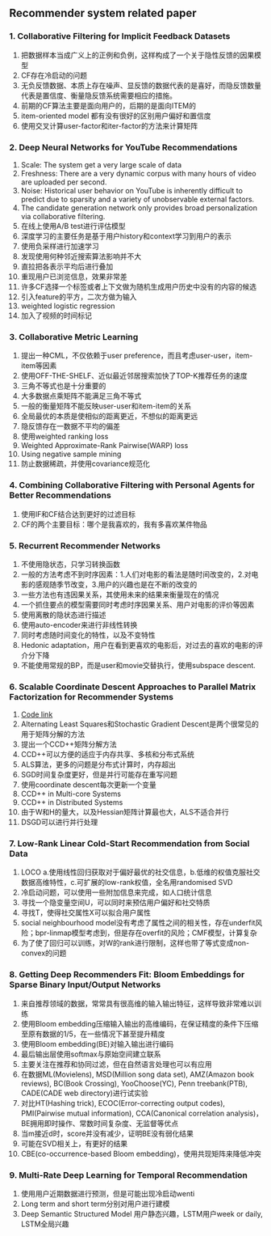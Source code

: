 ## Recommender system related paper

### 1. Collaborative Filtering for Implicit Feedback Datasets
1. 把数据样本当成广义上的正例和负例，这样构成了一个关于隐性反馈的因果模型
2. CF存在冷启动的问题
3. 无负反馈数据、本质上存在噪声、显反馈的数据代表的是喜好，而隐反馈数量代表是置信度、衡量隐反馈系统需要相应的措施。
4. 前期的CF算法主要是面向用户的，后期的是面向ITEM的
5. item-oriented model 都有没有很好的区别用户偏好和置信度
6. 使用交叉计算user-factor和iter-factor的方法来计算矩阵

### 2. Deep Neural Networks for YouTube Recommendations
1. Scale: The system get a very large scale of data
2. Freshness: There are a very dynamic corpus with many hours of video are uploaded per second.
3. Noise: Historical user behavior on YouTube is inherently difficult to predict due to sparsity and a variety of unobservable external factors.
4. The candidate generation network only provides broad personalization via collaborative filtering.
5. 在线上使用A/B test进行评估模型
6. 深度学习的主要任务是基于用户history和context学习到用户的表示
7. 使用负采样进行加速学习
8. 发现使用何种邻近搜索算法影响并不大
9. 直拉把各表示平均后进行叠加
10. 重现用户已浏览信息，效果非常差
11. 许多CF选择一个标签或者上下文做为随机生成用户历史中没有的内容的候选
12. 引入feature的平方，二次方做为输入
13. weighted logistic regression
14. 加入了视频的时间标记

### 3. Collaborative Metric Learning
1. 提出一种CML，不仅依赖于user preference，而且考虑user-user，item-item等因素
2. 使用OFF-THE-SHELF、近似最近邻居搜索加快了TOP-K推荐任务的速度
3. 三角不等式也是十分重要的
4. 大多数据点乘矩阵不能满足三角不等式
5. 一般的衡量矩阵不能反映user-user和item-item的关系
6. 全局最优的本质是使相似的距离更近，不想似的距离更远
7. 隐反馈存在一数据不平均的偏差
8. 使用weighted ranking loss
9. Weighted Approximate-Rank Pairwise(WARP) loss
10. Using negative sample mining
11. 防止数据稀疏，并使用covariance规范化

### 4. Combining Collaborative Filtering with Personal Agents for Better Recommendations
1. 使用IF和CF结合达到更好的过滤目标
2. CF的两个主要目标：哪个是我喜欢的，我有多喜欢某件物品

### 5. Recurrent Recommender Networks
1. 不使用隐状态，只学习转换函数
2. 一般的方法考虑不到时序因素：1.人们对电影的看法是随时间改变的，2.对电影的感观随季节改变，3.用户的兴趣也是在不断的改变的
3. 一些方法也有违因果关系，其使用未来的结果来衡量现在的情况
4. 一个抓住要点的模型需要同时考虑时序因果关系、用户对电影的评价等因素
5. 使用离散的隐状态进行描述
6. 使用auto-encoder来进行非线性转换
7. 同时考虑随时间变化的特性，以及不变特性
8. Hedonic adaptation，用户在看到更喜欢的电影后，对过去的喜欢的电影的评介分下降
9. 不能使用常规的BP，而是user和movie交替执行，使用subspace descent.

### 6. Scalable Coordinate Descent Approaches to Parallel Matrix Factorization for Recommender Systems
1. [Code link](http://www.cs.utexas.edu/~rofuyu/libpmf/)
2. Alternating Least Squares和Stochastic Gradient Descent是两个很常见的用于矩阵分解的方法
3. 提出一个CCD++矩阵分解方法
4. CCD++可以方便的适应于内存共享、多核和分布式系统
5. ALS算法，更多的问题是分布式计算时，内存超出
6. SGD时间复杂度更好，但是并行可能存在重写问题
7. 使用coordinate descent每次更新一个变量
8. CCD++ in Multi-core Systems
9. CCD++ in Distributed Systems
10. 由于W和H的量大，以及Hessian矩阵计算最也大，ALS不适合并行
11. DSGD可以进行并行处理

### 7. Low-Rank Linear Cold-Start Recommendation from Social Data
1. LOCO a.使用线性回归获取对于偏好最优的社交信息，b.低维的权值克服社交数据高维特性，c.可扩展的low-rank权值，全名用randomised SVD
2. 冷启动问题，可以使用一些附加信息来完成，如人口统计信息
3. 寻找一个隐变量空间U，可以同时来预估用户偏好和社交特质
4. 寻找T，使得社交属性X可以拟合用户属性
5. social neighbourhood model没有考虑了属性之间的相关性，存在underfit风险；bpr-linmap模型考虑到，但是存在overfit的风险；CMF模型，计算复杂
6. 为了使了回归可以训练，对W的rank进行限制，这样也带了等式变成non-convex的问题

### 8. Getting Deep Recommenders Fit: Bloom Embeddings for Sparse Binary Input/Output Networks
1. 来自推荐领域的数据，常常具有很高维的输入输出特征，这样导致非常难以训练
2. 使用Bloom embedding压缩输入输出的高维编码，在保证精度的条件下压缩至原有数据的1/5，在一些情况下甚至提升精度
3. 使用Bloom embedding(BE)对输入输出进行编码
4. 最后输出层使用softmax与原始空间建立联系
5. 主要关注在推荐和协同过滤，但在自然语言处理也可以有应用
6. 在数据ML(Movielens), MSD(Million song data set), AMZ(Amazon book reviews), BC(Book Crossing), YooChoose(YC), Penn treebank(PTB), CADE(CADE web directory)进行试实验
7. 对比HT(Hashing trick), ECOC(Error-correcting output codes), PMI(Pairwise mutual information), CCA(Canonical correlation analysis)，BE拥用即时操作、常数时间复杂度、无监督等优点
8. 当m接近d时，score并没有减少，证明BE没有弱化结果
9. 可能在SVD相关上，有更好的结果
10. CBE(co-occurrence-based Bloom embedding)，使用共现矩阵来降低冲突

### 9. Multi-Rate Deep Learning for Temporal Recommendation
1. 使用用户近期数据进行预测，但是可能出现冷启动wenti
2. Long term and short term分别对用户进行建模
3. Deep Semantic Structured Model 用户静态兴趣，LSTM用户week or daily, LSTM全局兴趣
